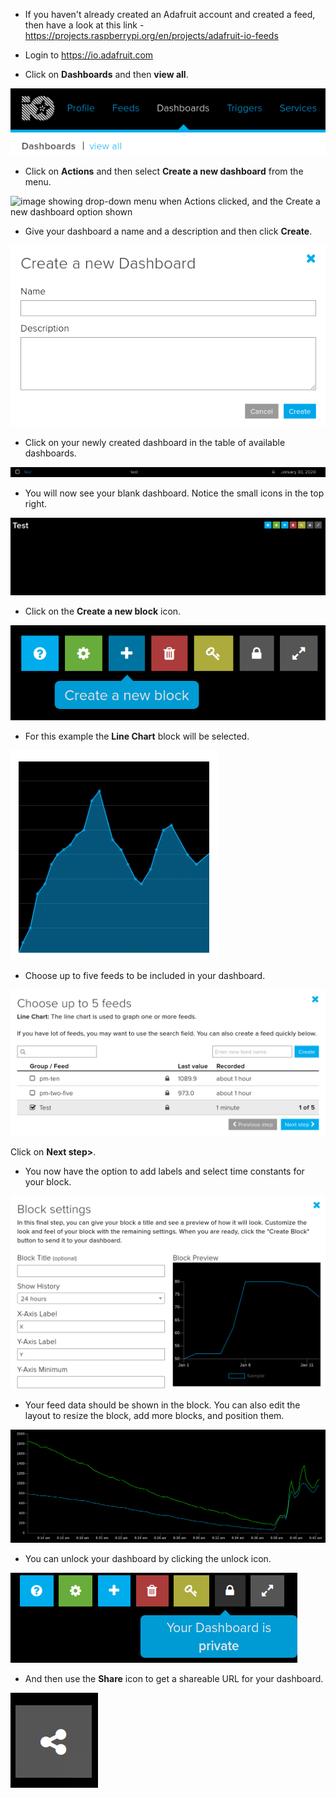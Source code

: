 - If you haven't already created an Adafruit account and created a feed, then have a look at this link - https://projects.raspberrypi.org/en/projects/adafruit-io-feeds

- Login to https://io.adafruit.com

- Click on **Dashboards** and then **view all**.

![image showing the menu view all dashboards](images/dashboards.png)

- Click on **Actions** and then select **Create a new dashboard** from the menu.

![image showing drop-down menu when Actions clicked, and the Create a new dashboard option shown](create-dashboard.png)

- Give your dashboard a name and a description and then click **Create**.

![image showing form to create a dashboard with Name and Description fields](images/create-dashboard-form.png)

- Click on your newly created dashboard in the table of available dashboards.

![image showing a Test dashboard in a table](images/select-test.png)

- You will now see your blank dashboard. Notice the small icons in the top right.

![image showing an empty Test dashboard](images/test-dashboard.png)

- Click on the **Create a new block** icon.

![image showing the icons with Create a new block highlighted](images/dashboard-icons.png)

- For this example the **Line Chart** block will be selected.

![image showing the graphic for a Line Chart](images/linechart.png)

- Choose up to five feeds to be included in your dashboard.

![image showing a table of feeds with the Test feed selected](images/select-feeds.png)

Click on **Next step>**.

- You now have the option to add labels and select time constants for your block.

![image showing a form for settings of the block](images/block-settings.png)

- Your feed data should be shown in the block. You can also edit the layout to resize the block, add more blocks, and position them.

![image showing graph on the dashboard](images/graph.png)

- You can unlock your dashboard by clicking the unlock icon.

![image showing highlighted unlock icon](images/unlock.png)

- And then use the **Share** icon to get a shareable URL for your dashboard.

![image showing the Share icon](images/share.png)

